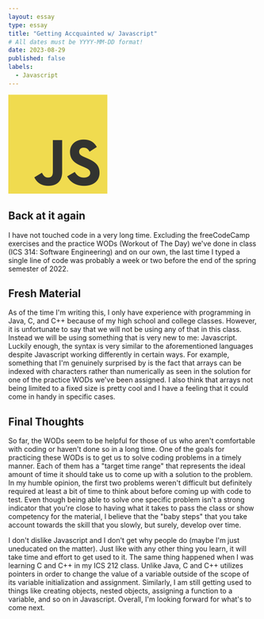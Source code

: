 ```yaml
---
layout: essay
type: essay
title: "Getting Accquainted w/ Javascript"
# All dates must be YYYY-MM-DD format!
date: 2023-08-29
published: false
labels:
  - Javascript
---
```


<img width="200px" class="rounded float-start pe-4" src="../img/js.png">

## Back at it again

I have not touched code in a very long time. Excluding the freeCodeCamp exercises and the practice WODs (Workout of The Day) we've done in class (ICS 314: Software Engineering) and on our own, the last time I typed a single line of code was probably a week or two before the end of the spring semester of 2022. 


## Fresh Material

As of the time I'm writing this, I only have experience with programming in Java, C, and C++ because of my high school and college classes. However, it is unfortunate to say that we will not be using any of that in this class. Instead we will be using something that is very new to me: Javascript. Luckily enough, the syntax is very similar to the aforementioned languages despite Javascript working differently in certain ways. For example, something that I'm genuinely surprised by is the fact that arrays can be indexed with characters rather than numerically as seen in the solution for one of the practice WODs we've been assigned. I also think that arrays not being limited to a fixed size is pretty cool and I have a feeling that it could come in handy in specific cases. 

## Final Thoughts

So far, the WODs seem to be helpful for those of us who aren't comfortable with coding or haven't done so in a long time. One of the goals for practicing these WODs is to get us to solve coding problems in a timely manner. Each of them has a "target time range" that represents the ideal amount of time it should take us to come up with a solution to the problem. In my humble opinion, the first two problems weren't difficult but definitely required at least a bit of time to think about before coming up with code to test. Even though being able to solve one specific problem isn't a strong indicator that you're close to having what it takes to pass the class or show competency for the material, I believe that the "baby steps" that you take account towards the skill that you slowly, but surely, develop over time. 

I don't dislike Javascript and I don't get why people do (maybe I'm just uneducated on the matter). Just like with any other thing you learn, it will take time and effort to get used to it. The same thing happened when I was learning C and C++ in my ICS 212 class. Unlike Java, C and C++ utilizes pointers in order to change the value of a variable outside of the scope of its variable initialization and assignment. Similarly, I am still getting used to things like creating objects, nested objects, assigning a function to a variable, and so on in Javascript. Overall, I'm looking forward for what's to come next.
